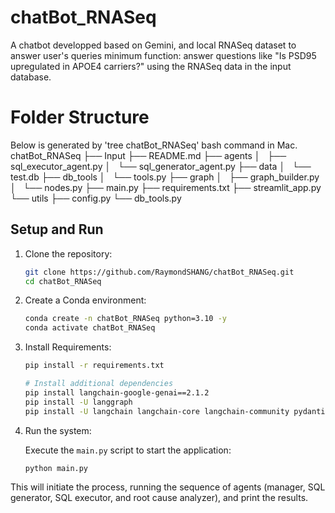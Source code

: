 # chatBot_RNASeq
A chatbot developped based on Gemini, and local RNASeq dataset to answer user's queries
minimum function: answer questions like "Is PSD95 upregulated in APOE4 carriers?" using the RNASeq data in the input database.

# Folder Structure
Below is generated by 'tree chatBot_RNASeq' bash command in Mac.
chatBot_RNASeq
├── Input
├── README.md
├── agents
│   ├── sql_executor_agent.py
│   └── sql_generator_agent.py
├── data
│   └── test.db
├── db_tools
│   └── tools.py
├── graph
│   ├── graph_builder.py
│   └── nodes.py
├── main.py
├── requirements.txt
├── streamlit_app.py
└── utils
    ├── config.py
    └── db_tools.py


## Setup and Run
1. Clone the repository:

   ```bash
   git clone https://github.com/RaymondSHANG/chatBot_RNASeq.git
   cd chatBot_RNASeq
   ```

2. Create a Conda environment:

   ```bash
   conda create -n chatBot_RNASeq python=3.10 -y
   conda activate chatBot_RNASeq
   ```

3. Install Requirements:

   ```bash
   pip install -r requirements.txt

   # Install additional dependencies
   pip install langchain-google-genai==2.1.2
   pip install -U langgraph
   pip install -U langchain langchain-core langchain-community pydantic
   ```

4. Run the system:

   Execute the `main.py` script to start the application:

   ```bash
   python main.py
   ```

This will initiate the process, running the sequence of agents (manager, SQL generator, SQL executor, and root cause analyzer), and print the results.

